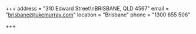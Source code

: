 +++
address = "310 Edward Street\nBRISBANE, QLD 4567"
email = "brisbane@lukemurray.com"
location = "Brisbane"
phone = "1300 655 506"

+++
